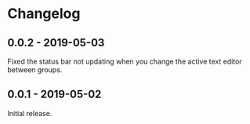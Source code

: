 # Changelog

## 0.0.2 - 2019-05-03
Fixed the status bar not updating when you change the active text editor between groups.

## 0.0.1 - 2019-05-02
Initial release.
